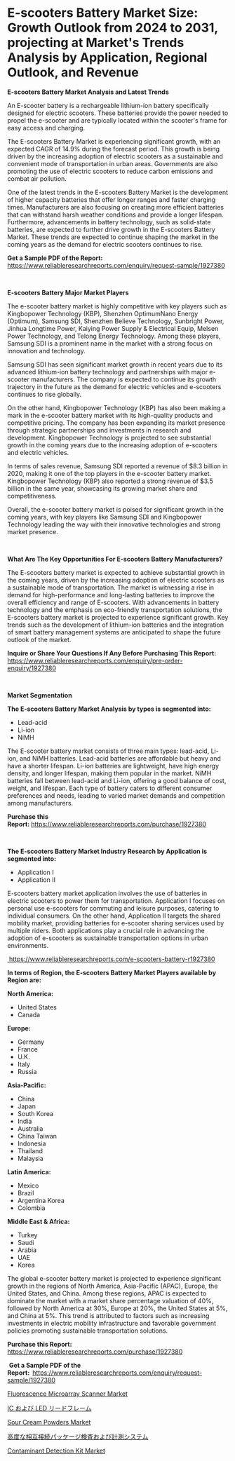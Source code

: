 <p><h1>E-scooters Battery Market Size: Growth Outlook from 2024 to 2031, projecting at Market's Trends Analysis by Application, Regional Outlook, and Revenue</h1></p><p><strong>E-scooters Battery Market Analysis and Latest Trends</strong></p>
<p><p>An E-scooter battery is a rechargeable lithium-ion battery specifically designed for electric scooters. These batteries provide the power needed to propel the e-scooter and are typically located within the scooter's frame for easy access and charging.</p><p>The E-scooters Battery Market is experiencing significant growth, with an expected CAGR of 14.9% during the forecast period. This growth is being driven by the increasing adoption of electric scooters as a sustainable and convenient mode of transportation in urban areas. Governments are also promoting the use of electric scooters to reduce carbon emissions and combat air pollution.</p><p>One of the latest trends in the E-scooters Battery Market is the development of higher capacity batteries that offer longer ranges and faster charging times. Manufacturers are also focusing on creating more efficient batteries that can withstand harsh weather conditions and provide a longer lifespan. Furthermore, advancements in battery technology, such as solid-state batteries, are expected to further drive growth in the E-scooters Battery Market. These trends are expected to continue shaping the market in the coming years as the demand for electric scooters continues to rise.</p></p>
<p><strong>Get a Sample PDF of the Report:&nbsp;</strong> <a href="https://www.reliableresearchreports.com/enquiry/request-sample/1927380">https://www.reliableresearchreports.com/enquiry/request-sample/1927380</a></p>
<p>&nbsp;</p>
<p><strong>E-scooters Battery Major Market Players</strong></p>
<p><p>The e-scooter battery market is highly competitive with key players such as Kingbopower Technology (KBP), Shenzhen OptimumNano Energy (Optimum), Samsung SDI, Shenzhen Believe Technology, Sunbright Power, Jinhua Longtime Power, Kaiying Power Supply & Electrical Equip, Melsen Power Technology, and Telong Energy Technology. Among these players, Samsung SDI is a prominent name in the market with a strong focus on innovation and technology.</p><p>Samsung SDI has seen significant market growth in recent years due to its advanced lithium-ion battery technology and partnerships with major e-scooter manufacturers. The company is expected to continue its growth trajectory in the future as the demand for electric vehicles and e-scooters continues to rise globally.</p><p>On the other hand, Kingbopower Technology (KBP) has also been making a mark in the e-scooter battery market with its high-quality products and competitive pricing. The company has been expanding its market presence through strategic partnerships and investments in research and development. Kingbopower Technology is projected to see substantial growth in the coming years due to the increasing adoption of e-scooters and electric vehicles.</p><p>In terms of sales revenue, Samsung SDI reported a revenue of $8.3 billion in 2020, making it one of the top players in the e-scooter battery market. Kingbopower Technology (KBP) also reported a strong revenue of $3.5 billion in the same year, showcasing its growing market share and competitiveness.</p><p>Overall, the e-scooter battery market is poised for significant growth in the coming years, with key players like Samsung SDI and Kingbopower Technology leading the way with their innovative technologies and strong market presence.</p></p>
<p>&nbsp;</p>
<p><strong>What Are The Key Opportunities For E-scooters Battery Manufacturers?</strong></p>
<p><p>The E-scooters battery market is expected to achieve substantial growth in the coming years, driven by the increasing adoption of electric scooters as a sustainable mode of transportation. The market is witnessing a rise in demand for high-performance and long-lasting batteries to improve the overall efficiency and range of E-scooters. With advancements in battery technology and the emphasis on eco-friendly transportation solutions, the E-scooters battery market is projected to experience significant growth. Key trends such as the development of lithium-ion batteries and the integration of smart battery management systems are anticipated to shape the future outlook of the market.</p></p>
<p><strong>Inquire or Share Your Questions If Any Before Purchasing This Report:</strong> <a href="https://www.reliableresearchreports.com/enquiry/pre-order-enquiry/1927380">https://www.reliableresearchreports.com/enquiry/pre-order-enquiry/1927380</a></p>
<p>&nbsp;</p>
<p><strong>Market Segmentation</strong></p>
<p><strong>The E-scooters Battery Market Analysis by types is segmented into:</strong></p>
<p><ul><li>Lead-acid</li><li>Li-ion</li><li>NiMH</li></ul></p>
<p><p>The E-scooter battery market consists of three main types: lead-acid, Li-ion, and NiMH batteries. Lead-acid batteries are affordable but heavy and have a shorter lifespan. Li-ion batteries are lightweight, have high energy density, and longer lifespan, making them popular in the market. NiMH batteries fall between lead-acid and Li-ion, offering a good balance of cost, weight, and lifespan. Each type of battery caters to different consumer preferences and needs, leading to varied market demands and competition among manufacturers.</p></p>
<p><strong>Purchase this Report:&nbsp;</strong><a href="https://www.reliableresearchreports.com/purchase/1927380">https://www.reliableresearchreports.com/purchase/1927380</a></p>
<p>&nbsp;</p>
<p><strong>The E-scooters Battery Market Industry Research by Application is segmented into:</strong></p>
<p><ul><li>Application I</li><li>Application II</li></ul></p>
<p><p>E-scooters battery market application involves the use of batteries in electric scooters to power them for transportation. Application I focuses on personal use e-scooters for commuting and leisure purposes, catering to individual consumers. On the other hand, Application II targets the shared mobility market, providing batteries for e-scooter sharing services used by multiple riders. Both applications play a crucial role in advancing the adoption of e-scooters as sustainable transportation options in urban environments.</p></p>
<p><a href="https://www.reliableresearchreports.com/e-scooters-battery-r1927380">&nbsp;https://www.reliableresearchreports.com/e-scooters-battery-r1927380</a></p>
<p><strong>In terms of Region, the E-scooters Battery Market Players available by Region are:</strong></p>
<p>
    <p> <strong> North America: </strong>
        <ul>
            <li>United States</li>
            <li>Canada</li>
        </ul>
        </p> 
    <p> <strong> Europe: </strong>
        <ul>
            <li>Germany</li>
            <li>France</li>
            <li>U.K.</li>
            <li>Italy</li>
            <li>Russia</li>
        </ul>
        </p> 
    <p> <strong> Asia-Pacific: </strong>
        <ul>
            <li>China</li>
            <li>Japan</li>
            <li>South Korea</li>
            <li>India</li>
            <li>Australia</li>
            <li>China Taiwan</li>
            <li>Indonesia</li>
            <li>Thailand</li>
            <li>Malaysia</li>
        </ul>
        </p> 
    <p> <strong> Latin America: </strong>
        <ul>
            <li>Mexico</li>
            <li>Brazil</li>
            <li>Argentina Korea</li>
            <li>Colombia</li>
        </ul>
        </p> 
    <p> <strong> Middle East & Africa: </strong>
        <ul>
            <li>Turkey</li>
            <li>Saudi</li>
            <li>Arabia</li>
            <li>UAE</li>
            <li>Korea</li>
        </ul>
    </p>
    </p>
<p><p>The global e-scooter battery market is projected to experience significant growth in the regions of North America, Asia-Pacific (APAC), Europe, the United States, and China. Among these regions, APAC is expected to dominate the market with a market share percentage valuation of 40%, followed by North America at 30%, Europe at 20%, the United States at 5%, and China at 5%. This trend is attributed to factors such as increasing investments in electric mobility infrastructure and favorable government policies promoting sustainable transportation solutions.</p></p>
<p><strong>Purchase this Report: </strong><a href="https://www.reliableresearchreports.com/purchase/1927380">https://www.reliableresearchreports.com/purchase/1927380</a></p>
<p>&nbsp;<strong>Get a Sample PDF of the Report:&nbsp;&nbsp;</strong><a href="https://www.reliableresearchreports.com/enquiry/request-sample/1927380">https://www.reliableresearchreports.com/enquiry/request-sample/1927380</a></p>
<p><strong></strong></p>
<p><p><a href="https://github.com/ruddyyedelwadw/Market-Research-Report-List-2/blob/main/fluorescence-microarray-scanner-market.md">Fluorescence Microarray Scanner Market</a></p><p><a href="https://github.com/tubbs463/Market-Research-Report-List-1/blob/main/3059666116543.md">IC および LED リードフレーム</a></p><p><a href="https://issuu.com/reportprime-2/docs/sour-cream-powders-market-size-2030.pptx">Sour Cream Powders Market</a></p><p><a href="https://github.com/LeoraEber/Market-Research-Report-List-1/blob/main/4582994116544.md">高度な相互接続パッケージ検査および計測システム</a></p><p><a href="https://github.com/jaidynmorantestelletmjzya/Market-Research-Report-List-3/blob/main/contaminant-detection-kit-market.md">Contaminant Detection Kit Market</a></p></p>